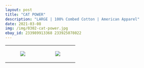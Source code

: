 ```yaml
---
layout: post
title: "CAT POWER"
description: "LARGE | 100% Combed Cotton | American Apparel"
date: 2021-03-08
img: /img/0302-cat-power.jpg
ebay_id: 233989913368 233925078022
---
```




<table style="width:100%;"><tr><td style="vertical-align:top;">
      <figure class="tmblr-full" data-orig-height="2048" data-orig-width="1365" data-orig-src="https://concertshirts.netlify.app/shirts/0302/0302-01.jpg"><img src="https://64.media.tumblr.com/32f49120f0b2f862308f36d19e3cd1c4/2ee998e58df0960d-38/s540x810/1cf5ce3631e52fa46c09c5c73ae306578b509793.jpg" data-orig-height="2048" data-orig-width="1365" data-orig-src="https://concertshirts.netlify.app/shirts/0302/0302-01.jpg"/></figure></td>
    <td style="vertical-align:top;">
      <figure class="tmblr-full" data-orig-height="2048" data-orig-width="1365" data-orig-src="https://concertshirts.netlify.app/shirts/0302/0302-02.jpg"><img src="https://64.media.tumblr.com/0a619d0842d5ec4b09f24f1e0432e5ed/2ee998e58df0960d-c2/s540x810/39f02a213454d8370ee6c48516c25cadc8dd4f9e.jpg" data-orig-height="2048" data-orig-width="1365" data-orig-src="https://concertshirts.netlify.app/shirts/0302/0302-02.jpg"/></figure></td>
  </tr></table>
